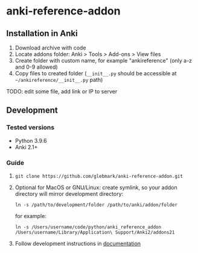 # anki-reference-addon

## Installation in Anki

1) Download archive with code
2) Locate addons folder: Anki > Tools > Add-ons > View files
3) Create folder with custom name, for example "ankireference" (only a-z and 0-9 allowed)
4) Copy files to created folder (`__init__.py` should be accessible at `~/ankireference/__init__.py` path)

TODO: edit some file, add link or IP to server

## Development

### Tested versions
- Python 3.9.6
- Anki 2.1+

### Guide

1) `git clone https://github.com/glebmark/anki-reference-addon.git`
2) Optional for MacOS or GNU/Linux: create symlink, so your addon directory will mirror development directory:

    `ln -s /path/to/development/folder /path/to/anki/addon/folder`

    for example:

    `ln -s /Users/username/code/python/anki_reference_addon /Users/username/Library/Application\ Support/Anki2/addons21`
3) Follow development instructions in [documentation](https://addon-docs.ankiweb.net/intro.html)